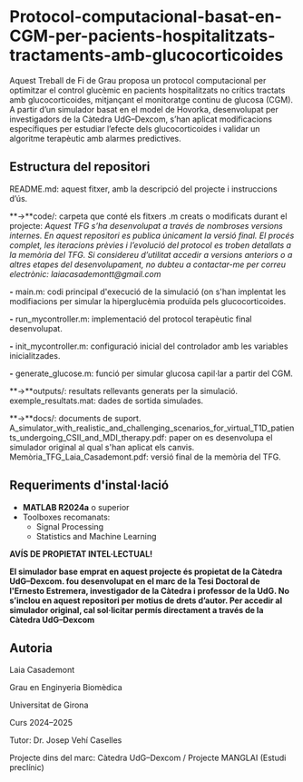 # Protocol-computacional-basat-en-CGM-per-pacients-hospitalitzats-tractaments-amb-glucocorticoides
Aquest Treball de Fi de Grau proposa un protocol computacional per optimitzar el control glucèmic en pacients hospitalitzats no crítics tractats amb glucocorticoides, mitjançant el monitoratge continu de glucosa (CGM). A partir d’un simulador basat en el model de Hovorka, desenvolupat per investigadors de la Càtedra UdG–Dexcom, s’han aplicat modificacions específiques per estudiar l’efecte dels glucocorticoides i validar un algoritme terapèutic amb alarmes predictives.


## Estructura del repositori
README.md: aquest fitxer, amb la descripció del projecte i instruccions d’ús.

**->**code/: carpeta que conté els fitxers .m creats o modificats durant el projecte:
_Aquest TFG s’ha desenvolupat a través de nombroses versions internes. En aquest repositori es publica únicament la versió final.
El procés complet, les iteracions prèvies i l’evolució del protocol es troben detallats a la memòria del TFG._
_Si considereu d’utilitat accedir a versions anteriors o a altres etapes del desenvolupament, no dubteu a contactar-me per correu electrònic:
laiacasademontt@gmail.com_

**-** main.m: codi principal d'execució de la simulació (on s'han implentat les modifiacions per simular la hiperglucèmia produïda pels glucocorticoides.

**-** run_mycontroller.m: implementació del protocol terapèutic final desenvolupat.

**-** init_mycontroller.m: configuració inicial del controlador amb les variables inicialitzades.

**-** generate_glucose.m: funció per simular glucosa capil·lar a partir del CGM.


**->**outputs/: resultats rellevants generats per la simulació.
exemple_resultats.mat: dades de sortida simulades.

**->**docs/: documents de suport.
A_simulator_with_realistic_and_challenging_scenarios_for_virtual_T1D_patients_undergoing_CSII_and_MDI_therapy.pdf: paper on es desenvolupa el simulador original al qual s'han aplicat els canvis.
Memòria_TFG_Laia_Casademont.pdf: versió final de la memòria del TFG.

## Requeriments d'instal·lació 
- **MATLAB R2024a** o superior  
- Toolboxes recomanats:
  - Signal Processing
  - Statistics and Machine Learning
    
**AVÍS DE PROPIETAT INTEL·LECTUAL!**

**El simulador base emprat en aquest projecte és propietat de la Càtedra UdG–Dexcom. fou desenvolupat en el marc de la Tesi Doctoral de l'Ernesto Estremera, investigador de la Càtedra i professor de la UdG. No s’inclou en aquest repositori per motius de drets d’autor.
Per accedir al simulador original, cal sol·licitar permís directament a través de la Càtedra UdG–Dexcom**


## Autoria 
Laia Casademont

Grau en Enginyeria Biomèdica

Universitat de Girona

Curs 2024–2025


Tutor: Dr. Josep Vehí Caselles

Projecte dins del marc: Càtedra UdG–Dexcom / Projecte MANGLAI (Estudi preclínic) 
